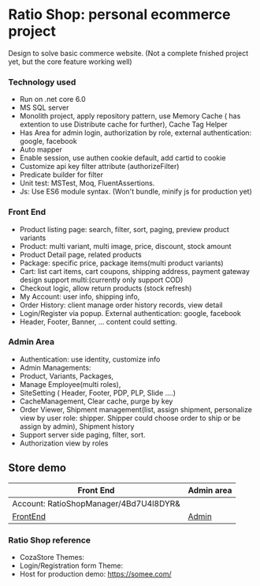 ﻿﻿Ratio Shop: personal ecommerce project
===========

Design to solve basic commerce website.
(Not a complete fnished project yet, but the core feature working well)

### Technology used ###

* Run on .net core 6.0
* MS SQL server
* Monolith project, apply repository pattern, use Memory Cache ( has extention to use Distribute cache for further), Cache Tag Helper
* Has Area for admin login, authorization by role, external authentication: google, facebook
* Auto mapper
* Enable session, use authen cookie default, add cartid to cookie
* Customize api key filter attribute (authorizeFilter)
* Predicate builder for filter
* Unit test: MSTest, Moq, FluentAssertions.
* Js: Use ES6 module syntax. (Won't bundle, minify js for production yet)

### Front End ###
* Product listing page: search, filter, sort, paging, preview product variants
* Product: multi variant, multi image, price, discount, stock amount
* Product Detail page, related products
* Package: specific price, package items(multi product variants)
* Cart: list cart items, cart coupons, shipping address, payment gateway design support multi:(currently only support COD)
* Checkout logic, allow return products (stock refresh)
* My Account: user info, shipping info,
* Order History: client manage order history records, view detail
* Login/Register via popup. External authentication: google, facebook
* Header, Footer, Banner, ... content could setting.

### Admin Area ###
* Authentication: use identity, customize info
* Admin Managements:
* Product, Variants, Packages,
* Manage Employee(multi roles),
* SiteSetting ( Header, Footer, PDP, PLP, Slide ....)
* CacheManagement, Clear cache, purge by key
* Order Viewer, Shipment management(list, assign shipment, personalize view by user role: shipper. Shipper could choose order to ship or be assign by admin), Shipment history
* Support server side paging, filter, sort.
* Authorization view by roles

## Store demo ##

Front End | Admin area
----|------
|Account: RatioShopManager/4Bd7U4l8DYR&
[FrontEnd](https://www.ratio-shop.somee.com/)|[Admin](https://www.ratio-shop.somee.com/admin)

### Ratio Shop reference ###

* CozaStore Themes: 
* Login/Registration form Theme:
* Host for production demo: https://somee.com/
